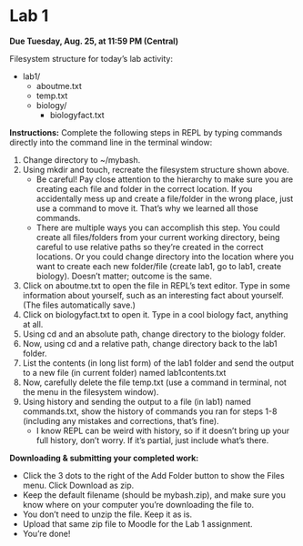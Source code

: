 # Lab 1

**Due Tuesday, Aug. 25, at 11:59 PM (Central)**

Filesystem structure for today’s lab activity:
- lab1/
	- aboutme.txt
	- temp.txt
	- biology/
		- biologyfact.txt

**Instructions:** Complete the following steps in REPL by typing commands directly into the command line in the terminal window:
1. Change directory to ~/mybash.
2. Using mkdir and touch, recreate the filesystem structure shown above.
	- Be careful! Pay close attention to the hierarchy to make sure you are creating each file and folder in the correct location. If you accidentally mess up and create a file/folder in the wrong place, just use a command to move it. That’s why we learned all those commands.
	- There are multiple ways you can accomplish this step. You could create all files/folders from your current working directory, being careful to use relative paths so they’re created in the correct locations. Or you could change directory into the location where you want to create each new folder/file (create lab1, go to lab1, create biology). Doesn’t matter; outcome is the same.
3. Click on aboutme.txt to open the file in REPL’s text editor. Type in some information about yourself, such as an interesting fact about yourself. (The files automatically save.)
4. Click on biologyfact.txt to open it. Type in a cool biology fact, anything at all.
5. Using cd and an absolute path, change directory to the biology folder.
6. Now, using cd and a relative path, change directory back to the lab1 folder.
7. List the contents (in long list form) of the lab1 folder and send the output to a new file (in current folder) named lab1contents.txt
8. Now, carefully delete the file temp.txt (use a command in terminal, not the menu in the filesystem window).
9. Using history and sending the output to a file (in lab1) named commands.txt, show the history of commands you ran for steps 1-8 (including any mistakes and corrections, that’s fine).
	- I know REPL can be weird with history, so if it doesn’t bring up your full history, don’t worry. If it’s partial, just include what’s there.

**Downloading & submitting your completed work:**
- Click the 3 dots to the right of the Add Folder button to show the Files menu. Click Download as zip.
- Keep the default filename (should be mybash.zip), and make sure you know where on your computer you’re downloading the file to.
- You don’t need to unzip the file. Keep it as is.
- Upload that same zip file to Moodle for the Lab 1 assignment.
- You’re done!

